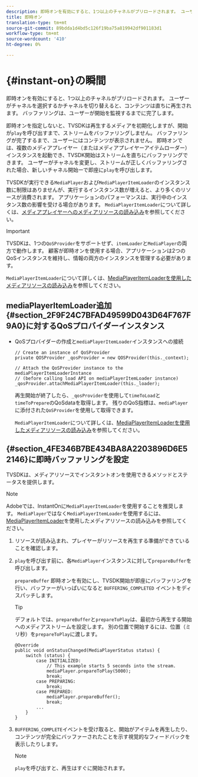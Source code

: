 ```yaml
---
description: 即時オンを有効にすると、1つ以上のチャネルがプリロードされます。 ユーザーがチャネルを選択するかチャネルを切り替えると、コンテンツは直ちに再生されます。 バッファリングは、ユーザーが開始を監視するまでに完了します。
title: 即時オン
translation-type: tm+mt
source-git-commit: 89bdda1d4bd5c126f19ba75a819942df901183d1
workflow-type: tm+mt
source-wordcount: '410'
ht-degree: 0%

---
```



# {#instant-on}の瞬間

即時オンを有効にすると、1つ以上のチャネルがプリロードされます。 ユーザーがチャネルを選択するかチャネルを切り替えると、コンテンツは直ちに再生されます。 バッファリングは、ユーザーが開始を監視するまでに完了します。

即時オンを指定しないと、TVSDKは再生するメディアを初期化しますが、開始が`play`を呼び出すまで、ストリームをバッファリングしません。 バッファリングが完了するまで、ユーザーにはコンテンツが表示されません。 即時オンでは、複数のメディアプレイヤー（またはメディアプレイヤーアイテムローダー）インスタンスを起動でき、TVSDK開始はストリームを直ちにバッファリングできます。 ユーザーがチャネルを変更し、ストリームが正しくバッファリングされた場合、新しいチャネル開始ーで即座に`play`を呼び出します。

TVSDKが実行できる`MediaPlayer`および`MediaPlayerItemLoader`のインスタンス数に制限はありませんが、実行するインスタンス数が増えると、より多くのリソースが消費されます。 アプリケーションのパフォーマンスは、実行中のインスタンス数の影響を受ける場合があります。 `MediaPlayerItemLoader`について詳しくは、[メディアプレイヤーへのメディアリソースの読み込み](../../../tvsdk-3x-android-prog/android-3x-content-playback-options-android2/mediaplayer-initialize-for-video/android-3x-media-resource-load.md)を参照してください。

>[!IMPORTANT]
>
>TVSDKは、1つの`QoSProvider`をサポートせず、`itemLoader`と`MediaPlayer`の両方で動作します。 顧客が即時オンを使用する場合、アプリケーションは2つのQoSインスタンスを維持し、情報の両方のインスタンスを管理する必要があります。

`MediaPlayerItemLoader`について詳しくは、[MediaPlayerItemLoaderを使用したメディアリソースの読み込み](../../../tvsdk-3x-android-prog/android-3x-content-playback-options-android2/mediaplayer-initialize-for-video/android-3x-media-resource-mediaplayeritemloader.md)を参照してください。

## mediaPlayerItemLoader追加 {#section_2F9F24C7BFAD49599D043D64F767F9A0}に対するQoSプロバイダーインスタンス

* QoSプロバイダーの作成と`mediaPlayerItemLoader`インスタンスへの接続

   ```
   // Create an instance of QoSProvider  
   private QOSProvider _qosProvider = new QOSProvider(this._context);  
   
   // Attach the QoSProvider instance to the mediaPlayerItemLoaderInstance  
   // (before calling load API on mediaPlayerItemLoader instance)  
   _qosProvider.attachMediaPlayerItemLoader(this._loader); 
   ```

   再生開始が終了したら、`_qosProvider`を使用して`timeToLoad`と`timeToPrepare`のQoSdataを取得します。 残りのQoS指標は、`mediaPlayer`に添付された`QoSProvider`を使用して取得できます。

   `MediaPlayerItemLoader`について詳しくは、[MediaPlayerItemLoaderを使用したメディアリソースの読み込み](../../../tvsdk-3x-android-prog/android-3x-content-playback-options-android2/mediaplayer-initialize-for-video/android-3x-media-resource-mediaplayeritemloader.md)を参照してください。

## {#section_4FE346B7BE434BA8A2203896D6E52146}に即時バッファリングを設定

TVSDKは、メディアリソースでインスタントオンを使用できるメソッドとステータスを提供します。

>[!NOTE]
>
>Adobeでは、InstantOnに`MediaPlayerItemLoader`を使用することを推奨します。 `MediaPlayer`ではなく`MediaPlayerItemLoader`を使用するには、[MediaPlayerItemLoader](../../../tvsdk-3x-android-prog/android-3x-content-playback-options-android2/mediaplayer-initialize-for-video/android-3x-media-resource-mediaplayeritemloader.md)を使用したメディアリソースの読み込みを参照してください。

1. リソースが読み込まれ、プレイヤーがリソースを再生する準備ができていることを確認します。
1. `play`を呼び出す前に、各`MediaPlayer`インスタンスに対して`prepareBuffer`を呼び出します。

   `prepareBuffer` 即時オンを有効にし、TVSDK開始が即座にバッファリングを行い、バッファーがいっぱいになると `BUFFERING_COMPLETED` イベントをディスパッチします。

   >[!TIP]
   >
   >デフォルトでは、`prepareBuffer`と`prepareToPlay`は、最初から再生する開始へのメディアストリームを設定します。 別の位置で開始するには、位置（ミリ秒）を`prepareToPlay`に渡します。

   ```
   @Override 
   public void onStatusChanged(MediaPlayerStatus status) { 
       switch (status) { 
           case INITIALIZED: 
               // This example starts 5 seconds into the stream. 
               mediaPlayer.prepareToPlay(5000); 
               break; 
           case PREPARING: 
               break; 
           case PREPARED: 
               mediaPlayer.prepareBuffer(); 
               break; 
           ... 
       } 
   }
   ```

1. `BUFFERING_COMPLETE`イベントを受け取ると、開始がアイテムを再生したり、コンテンツが完全にバッファーされたことを示す視覚的なフィードバックを表示したりします。

   >[!NOTE]
   >
   >`play`を呼び出すと、再生はすぐに開始されます。